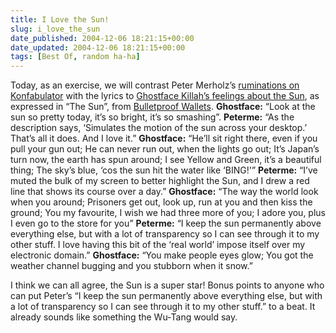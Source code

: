 ```yaml
---
title: I Love the Sun!
slug: i_love_the_sun
date_published: 2004-12-06 18:21:15+00:00
date_updated: 2004-12-06 18:21:15+00:00
tags: [Best Of, random ha-ha]
---
```

Today, as an exercise, we will contrast Peter Merholz’s [ruminations on Konfabulator](http://www.peterme.com/archives/000426.html) with the lyrics to [Ghostface Killah’s feelings about the Sun](http://www.lyricsbox.com/raekwon-the-chef-lyrics-the-sun-l2l7v2s.html), as expressed in “The Sun”, from [Bulletproof Wallets](http://www.amazon.com/exec/obidos/tg/detail/-/B00005RGNW/ref=2020-20).
**Ghostface:** “Look at the sun so pretty today, it’s so bright, it’s so smashing”.
**Peterme:** “As the description says, ‘Simulates the motion of the sun across your desktop.’ That’s all it does. And I love it.”
**Ghostface:** “He’ll sit right there, even if you pull your gun out; He can never run out, when the lights go out; It’s Japan’s turn now, the earth has spun around; I see Yellow and Green, it’s a beautiful thing; The sky’s blue, ‘cos the sun hit the water like ‘BING!'”
**Peterme:** “I’ve muted the bulk of my screen to better highlight the Sun, and I drew a red line that shows its course over a day.”
**Ghostface:** “The way the world look when you around; Prisoners get out, look up, run at you and then kiss the ground; You my favourite, I wish we had three more of you; I adore you, plus I even go to the store for you”
**Peterme:** “I keep the sun permanently above everything else, but with a lot of transparency so I can see through it to my other stuff. I love having this bit of the ‘real world’ impose itself over my electronic domain.”
**Ghostface:** “You make people eyes glow; You got the weather channel bugging and you stubborn when it snow.”

I think we can all agree, the Sun is a super star! Bonus points to anyone who can put Peter’s “I keep the sun permanently above everything else, but with a lot of transparency so I can see through it to my other stuff.” to a beat. It already sounds like something the Wu-Tang would say.
